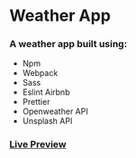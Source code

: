 # Weather App

### A weather app built using:

- Npm
- Webpack
- Sass
- Eslint Airbnb
- Prettier
- Openweather API
- Unsplash API

### [Live Preview](https://ferprimoso.github.io/weather-app/)

